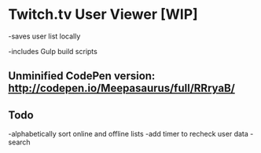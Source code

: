 Twitch.tv User Viewer [WIP]
===========================

-saves user list locally

-includes Gulp build scripts

Unminified CodePen version: http://codepen.io/Meepasaurus/full/RRryaB/
----------------------------------------------------------------------

Todo
----
-alphabetically sort online and offline lists
-add timer to recheck user data
-search